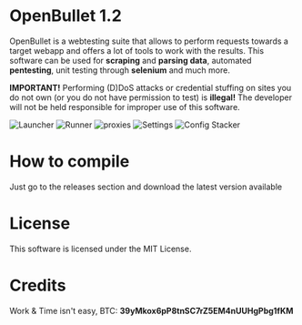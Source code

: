 # OpenBullet 1.2 

OpenBullet is a webtesting suite that allows to perform requests towards a target webapp and offers a lot of tools to work with the results. This software can be used for **scraping** and **parsing data**, automated **pentesting**, unit testing through **selenium** and much more.

**IMPORTANT!** Performing (D)DoS attacks or credential stuffing on sites you do not own (or you do not have permission to test) is **illegal!** The developer will not be held responsible for improper use of this software.

![Launcher](https://i.imgur.com/P7yDqPP.png)
![Runner](https://i.imgur.com/sEfKawu.png)
![proxies](https://i.imgur.com/QIwAmSh.png)
![Settings](https://i.imgur.com/RILF0uP.png)
![Config Stacker](https://i.imgur.com/ibGyYep.png)

# How to compile
Just go to the releases section and download the latest version available

# License
This software is licensed under the MIT License.

# Credits
Work & Time isn't easy, BTC: **39yMkox6pP8tnSC7rZ5EM4nUUHgPbg1fKM** 
